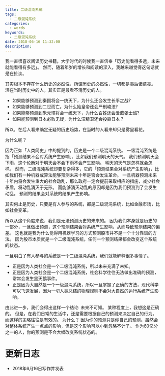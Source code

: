 ```yaml
---
title: 二级混沌系统
tags:
  - 二级混沌系统
categories:
  - words
keywords:
  - 二级混沌系统
date: 2018-06-16 11:32:00
description:
---
```





我一直很喜欢阅读历史书籍，大学时代的时候我一直信奉「历史能看得多远，未来就能看得有多远」。
然而，随着年岁的增长和阅读的深入，我越来越觉得这句话就是在扯淡。

<escape><!-- more --></escape>

其实根本不存在什么历史的必然性，所谓历史的必然性，一切都是事后诸葛亮。
活在当时历史中的人，其实正是最看不清历史的人。

- 如果能够预测到秦国将会一统天下，为什么还会发生长平之战?
- 如果能够预测到二世而亡，为什么始皇帝还会严刑峻法?
- 如果能够预测到朱元璋将会一统天下，为什么百姓还会爱戴张士诚?
- 如果能预测到日本必败无疑，为什么汪精卫还会投靠日本？

所以，在后人看来确定无疑的历史趋势，在当时的人看来却只是雾里看花。

为什么呢？

因为正如「人类简史」中的提到的，历史是一个二级混沌系统。
一级混沌系统是指「预测结果不会对系统产生影响」，比如我们预测明天的天气。
我们预测明天会下雨，这个论断对于明天会不会下雨不会产生影响。
明天的天气是怎样就会怎样。
然而，二级混沌系统却要复杂得多，它的「预测结果会对系统产生影响」，比如我们有一种机器或算法能够预测未来十年是否会发生革命。
一旦机器预测未来十年内将会发生重大的社会动乱，那么政府一定会提前采取相应的措施，减少社会矛盾，将动乱消灭于无形。
而能够消灭动乱的原因却是因为我们预测到了会发生动乱。
预测的结果会对系统的结果产生影响。

其实何止是历史，只要是有人参与的系统，都是二级混沌系统，比如金融市场，比如社会变革。

所以从这个角度来说，我们是无法预测历史的未来的。
因为我们本身就是历史的一部分，一旦做出预测，这个预测结果会对系统产生影响，从而导致预测结果的偏差。
这也就是我为什么觉得用机器学习的方式预测股市并不是一个十分靠谱的方法。
因为股市本质就是一个二级混沌系统，任何一个预测结果都会改变这个系统的状态。

一旦明白了有人参与的系统是一个二级混沌系统，我们就能解释很多事情了。

- 正是因为人类社会是一个二级混沌系统，所以未来充满了未知。
- 正是因为人类社会是一个二级混沌系统，社会科学往往无法做出准确的预测，常常会发生黑天鹅事件。
- 正是因为大自然是一个一级混沌系统，所以一旦掌握了正确的方法，现代科学可以飞速发展，因为一切人类总结的物理规则不会对大自然的运行系统产生影响。


由此进一步，我们会得出这样一个结论: 未来不可知。
某种程度上，我想这是正确的。
但是，在我们日常的生活中，还是需要根据自己的预测来决定自己的行为。
而这样的策略往往是有效的。
为什么？
因为你的预测只是你自己的预测，虽然会对整体系统产生一点点的影响，但是这个影响可以小到忽略不计了。
作为60亿分之一的人，你的预测是不会大幅改变系统状态的。


# 更新日志

- 2018年6月16日写作并发表

